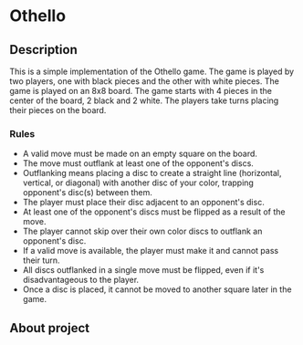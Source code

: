 # Othello
## Description
This is a simple implementation of the Othello game. The game is played by two players, one with black pieces and the other with white pieces. The game is played on an 8x8 board. The game starts with 4 pieces in the center of the board, 2 black and 2 white. The players take turns placing their pieces on the board.
### Rules
- A valid move must be made on an empty square on the board.
- The move must outflank at least one of the opponent's discs.
- Outflanking means placing a disc to create a straight line (horizontal, vertical, or diagonal) with another disc of your color, trapping opponent's disc(s) between them.
- The player must place their disc adjacent to an opponent's disc.
- At least one of the opponent's discs must be flipped as a result of the move.
- The player cannot skip over their own color discs to outflank an opponent's disc.
- If a valid move is available, the player must make it and cannot pass their turn.
- All discs outflanked in a single move must be flipped, even if it's disadvantageous to the player.
- Once a disc is placed, it cannot be moved to another square later in the game.
## About project
